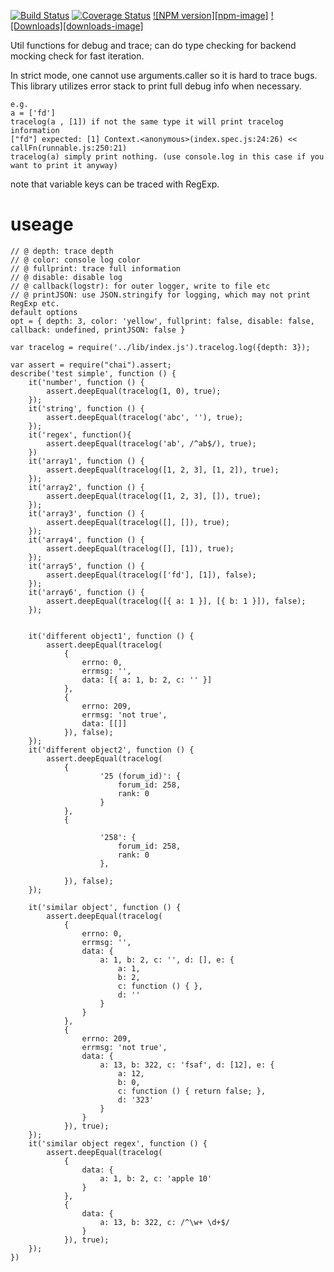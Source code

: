 [![Build Status](https://travis-ci.org/fex-team/tracelog.svg?branch=master)](https://travis-ci.org/fex-team/tracelog)
[![Coverage Status](https://coveralls.io/repos/fex-team/tracelog/badge.png)](https://coveralls.io/r/fex-team/tracelog)
[![NPM version][npm-image]][npm-url] [![Downloads][downloads-image]][npm-url]

Util functions for debug and trace; can do type checking for backend mocking check for fast iteration.

In strict mode, one cannot use arguments.caller so it is hard to trace bugs.
This library utilizes error stack to print full debug info when necessary.

```
e.g.
a = ['fd']
tracelog(a , [1]) if not the same type it will print tracelog information
["fd"] expected: [1] Context.<anonymous>(index.spec.js:24:26) << callFn(runnable.js:250:21) 
tracelog(a) simply print nothing. (use console.log in this case if you want to print it anyway)
```

note that variable keys can be traced with RegExp.

# useage

```
// @ depth: trace depth
// @ color: console log color
// @ fullprint: trace full information
// @ disable: disable log
// @ callback(logstr): for outer logger, write to file etc
// @ printJSON: use JSON.stringify for logging, which may not print RegExp etc.
default options
opt = { depth: 3, color: 'yellow', fullprint: false, disable: false, callback: undefined, printJSON: false }

var tracelog = require('../lib/index.js').tracelog.log({depth: 3});

var assert = require("chai").assert;
describe('test simple', function () {
    it('number', function () {
        assert.deepEqual(tracelog(1, 0), true);
    });
    it('string', function () {
        assert.deepEqual(tracelog('abc', ''), true);
    });
    it('regex', function(){
        assert.deepEqual(tracelog('ab', /^ab$/), true);
    })
    it('array1', function () {
        assert.deepEqual(tracelog([1, 2, 3], [1, 2]), true);
    });
    it('array2', function () {
        assert.deepEqual(tracelog([1, 2, 3], []), true);
    });
    it('array3', function () {
        assert.deepEqual(tracelog([], []), true);
    });
    it('array4', function () {
        assert.deepEqual(tracelog([], [1]), true);
    });
    it('array5', function () {
        assert.deepEqual(tracelog(['fd'], [1]), false);
    });
    it('array6', function () {
        assert.deepEqual(tracelog([{ a: 1 }], [{ b: 1 }]), false);
    });


    it('different object1', function () {
        assert.deepEqual(tracelog(
            {
                errno: 0,
                errmsg: '',
                data: [{ a: 1, b: 2, c: '' }]
            },
            {
                errno: 209,
                errmsg: 'not true',
                data: [[]]
            }), false);
    });
    it('different object2', function () {
        assert.deepEqual(tracelog(
            { 
                    '25 (forum_id)': {
                        forum_id: 258,
                        rank: 0
                    } 
            },
            {
                    
                    '258': { 
                        forum_id: 258, 
                        rank: 0 
                    },
                
            }), false);
    });
    
    it('similar object', function () {
        assert.deepEqual(tracelog(
            {
                errno: 0,
                errmsg: '',
                data: {
                    a: 1, b: 2, c: '', d: [], e: {
                        a: 1,
                        b: 2,
                        c: function () { },
                        d: ''
                    }
                }
            },
            {
                errno: 209,
                errmsg: 'not true',
                data: {
                    a: 13, b: 322, c: 'fsaf', d: [12], e: {
                        a: 12,
                        b: 0,
                        c: function () { return false; },
                        d: '323'
                    }
                }
            }), true);
    });
    it('similar object regex', function () {
        assert.deepEqual(tracelog(
            {
                data: {
                    a: 1, b: 2, c: 'apple 10'
                }
            },
            {
                data: {
                    a: 13, b: 322, c: /^\w+ \d+$/
                }
            }), true);
    });
})
```

[npm-url]: https://img.shields.io/npm/v/tracelog.svg
[npm-download]: https://img.shields.io/npm/dm/tracelog.svg